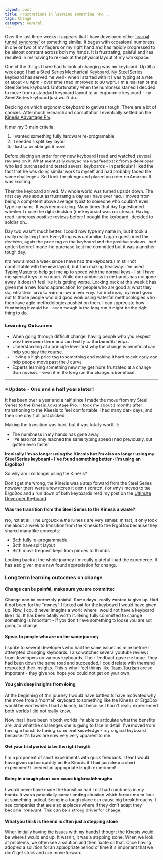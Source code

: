 ```yaml
---
layout: post
title: Frustrations in learning something new...
tags: Change
category: General
---
```

Over the last three weeks it appears that I have developed either ['carpal tunnel syndrome'](http://en.wikipedia.org/wiki/Carpal_tunnel_syndrome) or something similar. It began with occasional numbness in one or two of my fingers on my right hand and has rapidly progressed to be almost constant across both my hands. It is frustrating, painful and has resulted in me having to re-look at the physical layout of my workspace. 

One of the things I have had to look at changing was my keyboard. Up till a week ago I had a [Steel Series Mechanical Keyboard](http://steelseries.com/products/keyboards/steelseries-6gv2). My Steel Series keyboard has served me well - when I started with it I was typing at a rate of about 40 wpm - over time I had improved to 80 wpm. I'm a real fan of the Steel Series keyboard. Unfortunately when the numbness started I decided to move from a standard keyboard layout to an ergonomic keyboard - my Steel Series keyboard just won't do.  

Deciding on which ergonomic keyboard to get was tough. There are a lot of choices. After much research and consultation I eventually settled on the [Kinesis Advantage Pro](https://www.kinesis-ergo.com/shop/advantage-pro-for-pc-mac/). 

It met my 3 main criteria:   
1) I wanted something fully hardware re-programable  
2) It needed a split key layout   
3) I had to be able get it now!  

Before placing an order for my new keyboard I read and watched several reviews on it. What eventually swayed me was feedback from a developer who had purchased and tested several keyboards - in particular I liked the fact that he was doing similar work to myself and had probably faced the same challenges. So I took the plunge and placed an order on Amazon. It was exciting.

Then the keyboard arrived. My whole world was turned upside down. The first day was about as frustrating a day as I have ever had. I moved from being a competent above average typist to someone who couldn't even type my name. It was demoralizing. Many times that day I questioned whether I made the right decision (the keyboard was not cheap). Having read numerous positive reviews before I bought the keyboard I decided to soldier on...

Day two wasn't much better. I could now type my name in, but it took a really really long time. Everything was unfamiliar. I again questioned the decision, again the price tag on the keyboard and the positive reviews I had gotten before I made the purchase kept me committed but it was a another tough day.

It's now almost a week since I have had the keyboard. I'm still not comfortable with the new layout, but I am making headway. I've used [TypingMaster](http://www.typingmaster.com/) to help get me up to speed with the normal keys - I still have the special keys to conquer. While the numbness in my hands has not gone away, it doesn't feel like it is getting worse. Looking back at this week it has given me a new found appreciation for people who are good at what they do, who then have to learn a new a new way. For instance, my heart goes out to those people who did good work using waterfall methodologies who then have agile methodologies pushed on them. I can appreciate how frustrating it could be - even though in the long run it might be the right thing to do. 

### Learning Outcomes 

- When going through difficult change, having people who you respect who have been there and can testify to the benefits helps.  
- Understanding at a principle level first why the change is beneficial can help you stay the course.  
- Having a high price tag to something and making it hard to exit early can help people move past the J curve.  
- Experts learning something new may get more frustrated at a change than novices - even if in the long run the change is beneficial.  

--------------------------------------------------------------

### *Update - One and a half years later!  

It has been over a year and a half since I made the move from my Steel Series to the Kinesis Advantage Pro. It took me about 2 months after transitioning to the Kinesis to feel comfortable. I had many dark days, and then one day it all just clicked. 

Making the transition was hard, but it was totally worth it:  

- The numbness in my hands has gone away. 
- I've also not only reached the same typing speed I had previously, but gotten even faster.  

**Ironically I'm no longer using the Kinesis but I'm also no longer using my Steel Series keyboard - I've found something better - I'm using an ErgoDox!**  

So why am I no longer using the Kinesis? 

Don't get me wrong, the Kinesis was a step forward from the Steel Series however there were a few itches it didn't scratch. For why I moved to the ErgoDox and a run down of both keyboards read my post on the [Ultimate Developer Keyboard](http://blog.markpearl.co.za/Ultimate-Developer-Keyboard).

#### Was the transition from the Steel Series to the Kinesis a waste?

No, not at all. The ErgoDox & the Kinesis are very similar. In fact, it only took me about a week to transition from the Kinesis to the ErgoDox because they shared many like concepts:

- Both fully re-programmable  
- Both have split layout  
- Both move frequent keys from pinkies to thumbs  

Looking back at the whole journey I'm really grateful I had the experience. It has also given me a new found appreciation for change. 

### Long term learning outcomes on change

#### Change can be painful, make sure you are committed

Change can be extremely painful. Some days I really wanted to give up. Had it not been for the "money" I forked out for the keyboard I would have given up. Now, I could never imagine a world where I would not have a keyboard like I do. It has been totally worth it. Being fully committed to change something is important - if you don't have something to loose you are not going to change.  

#### Speak to people who are on the same journey  

I spoke to several developers who had the same issues as mine before I attempted changing keyboards. I also watched several youtube reviews from developers on various keyboards. Their feedback gave me hope. They had been down the same road and succeeded, I could relate with themand respected their insights. This is why I feel things like [Team Tourism](http://blog.markpearl.co.za/Team-Tourism) are so important - they give you hope you could not get on your own.  

#### You gain deep insights from doing

At the beginning of this journey I would have battled to have motivated why the move from a 'normal' keyboard to something like the Kinesis or ErgoDox would be worthwhile. I had a hunch, but because I hadn't really experienced both worlds I did not really know.

Now that I have been in both worlds I'm able to articulate what the benefits are, and what the challenges one is going to face in detail. I've moved from having a hunch to having some real knowledge - my original keyboard because it's flaws are now very very apparent to me.

#### Get your trial period to be the right length

I'm a proponent of short experiments with quick feedback. I fear I would have given up too quickly on the Kinesis if I had just done a short experiment! I needed an appropriate length experiment!  

#### Being in a tough place can cause big breakthroughs  

I would never have made the transition had I not had numbness in my hands. It was a potentially career ending situation which forced me to look at something radical. Being in a tough place can cause big breakthroughs. I see companies that are also at places where if they don't adapt they become irrelevant. This can be a strong driver for change.

#### What you think is the end is often just a stepping stone

When initially having the issues with my hands I thought the Kinesis would be where I would end up. It wasn't, it was a stepping stone. When we look at problems, we often see a solution and then fixate on that. Once having adopted a solution for an appropriate period of time it is important that we don't get stuck and can move forward.
